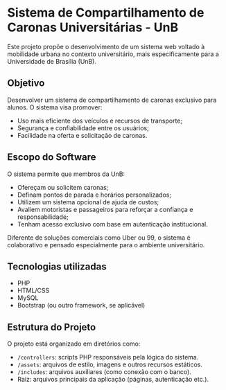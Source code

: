 # Sistema de Compartilhamento de Caronas Universitárias - UnB

Este projeto propõe o desenvolvimento de um sistema web voltado à mobilidade urbana no contexto universitário, mais especificamente para a Universidade de Brasília (UnB).

## Objetivo

Desenvolver um sistema de compartilhamento de caronas exclusivo para alunos. O sistema visa promover:

- Uso mais eficiente dos veículos e recursos de transporte;
- Segurança e confiabilidade entre os usuários;
- Facilidade na oferta e solicitação de caronas.

## Escopo do Software

O sistema permite que membros da UnB:

- Ofereçam ou solicitem caronas;
- Definam pontos de parada e horários personalizados;
- Utilizem um sistema opcional de ajuda de custos;
- Avaliem motoristas e passageiros para reforçar a confiança e responsabilidade;
- Tenham acesso exclusivo com base em autenticação institucional.

Diferente de soluções comerciais como Uber ou 99, o sistema é colaborativo e pensado especialmente para o ambiente universitário.

## Tecnologias utilizadas

- PHP
- HTML/CSS
- MySQL
- Bootstrap (ou outro framework, se aplicável)

## Estrutura do Projeto

O projeto está organizado em diretórios como:

- `/controllers`: scripts PHP responsáveis pela lógica do sistema.
- `/assets`: arquivos de estilo, imagens e outros recursos estáticos.
- `/includes`: arquivos auxiliares (como conexão com o banco).
- Raiz: arquivos principais da aplicação (páginas, autenticação etc.).

